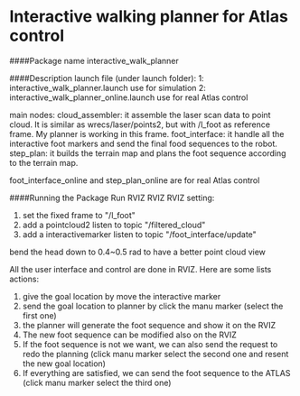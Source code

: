 # Interactive walking planner for Atlas control

####Package name
interactive_walk_planner

####Description
launch file (under launch folder):
1: interactive_walk_planner.launch use for simulation
2: interactive_walk_planner_online.launch use for real Atlas control

main nodes:
cloud_assembler: it assemble the laser scan data to point cloud. It is
similar as wrecs/laser/points2, but with /l_foot as reference frame. My
planner is working in this frame.
foot_interface: it handle all the interactive foot markers and send the
final food sequences to the robot.
step_plan: it builds the terrain map and plans the foot sequence according
to the terrain map.

foot_interface_online and step_plan_online are for real Atlas control

####Running the Package
Run RVIZ RVIZ
RVIZ setting:
1. set the fixed frame to "/l_foot"
2. add a pointcloud2 listen to topic "/filtered_cloud"
3. add a interactivemarker listen to topic "/foot_interface/update"

bend the head down to 0.4~0.5 rad to have a better point cloud view

All the user interface and control are done in RVIZ. Here are some lists actions:

1. give the goal location by move the interactive marker
2. send the goal location to planner by click the manu marker (select the
first one)
3. the planner will generate the foot sequence and show it on the RVIZ
4. The new foot sequence can be modified also on the RVIZ
5. If the foot sequence is not we want, we can also send the request to
redo the planning (click manu marker select the second one and resent the
new goal location)
6. If everything are satisfied, we can send the foot sequence to the ATLAS
(click manu marker select the third one)
